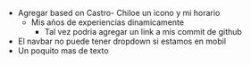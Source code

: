 - Agregar based on Castro- Chiloe un icono y mi horario
  - Mis años de experiencias dinamicamente 
    - Tal vez podria agregar un link a mis commit de github 
-  El navbar no puede tener dropdown si estamos en mobil
- Un poquito mas de texto 
